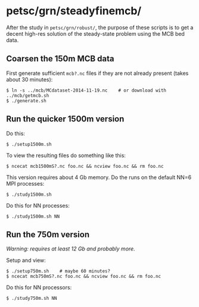 petsc/grn/steadyfinemcb/
========================

After the study in `petsc/grn/robust/`, the purpose of these scripts is to get
a decent high-res solution of the steady-state problem using the MCB bed data.

Coarsen the 150m MCB data
-------------------------

<!---
# re mcb
#   1=4500m, 2=3000m, 3=1500m, 4=750m
-->
First generate sufficient `mcb?.nc` files if they are not already present (takes
about 30 minutes):

    $ ln -s ../mcb/MCdataset-2014-11-19.nc    # or download with ../mcb/getmcb.sh
    $ ./generate.sh

Run the quicker 1500m version
-----------------------------

<!---
# re 1500 m grid blocks
#   10 | 30, 20, 10
-->
Do this:

    $ ./setup1500m.sh

To view the resulting files do something like this:

    $ ncecat mcb1500mS?.nc foo.nc && ncview foo.nc && rm foo.nc

This version requires about 4 Gb memory.  Do the runs on the default NN=6
MPI processes:

    $ ./study1500m.sh

Do this for NN processes:

    $ ./study1500m.sh NN


Run the 750m version
-----------------------------

_Warning: requires at least 12 Gb and probably more._

<!---
# re 750 m grid blocks
#   5 | 60, 30, 20, 10, 5
-->

Setup and view:

    $ ./setup750m.sh    # maybe 60 minutes?
    $ ncecat mcb750mS?.nc foo.nc && ncview foo.nc && rm foo.nc

Do this for NN processors:

    $ ./study750m.sh NN

